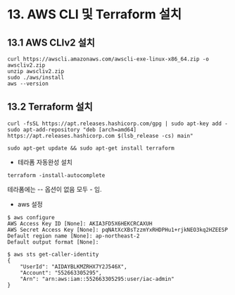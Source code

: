 # 13. AWS CLI 및 Terraform 설치

## 13.1 AWS CLIv2 설치
```shell
curl https://awscli.amazonaws.com/awscli-exe-linux-x86_64.zip -o awscliv2.zip
unzip awscliv2.zip 
sudo ./aws/install 
aws --version
```

## 13.2 Terraform 설치
```shell
curl -fsSL https://apt.releases.hashicorp.com/gpg | sudo apt-key add -
sudo apt-add-repository "deb [arch=amd64] https://apt.releases.hashicorp.com $(lsb_release -cs) main"
```
```shell
sudo apt-get update && sudo apt-get install terraform
```

* 테라폼 자동완성 설치
```shell
terraform -install-autocomplete
```

테라폼에는 -- 옵션이 없음 모두 - 임.

* aws 설정
```shell
$ aws configure
AWS Access Key ID [None]: AKIA3FD5X6HEKCRCAXUH
AWS Secret Access Key [None]: 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
Default region name [None]: ap-northeast-2
Default output format [None]:

$ aws sts get-caller-identity
{
    "UserId": "AIDAYBLKMZRHX7Y2J546X",
    "Account": "552663305295",
    "Arn": "arn:aws:iam::552663305295:user/iac-admin"
}
```
